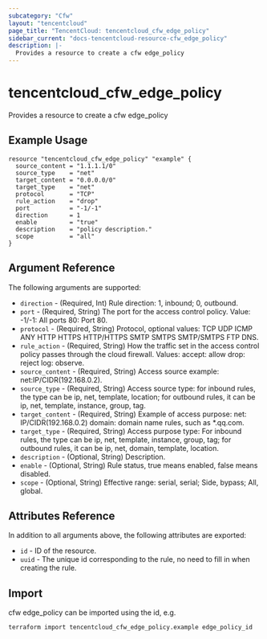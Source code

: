 ```yaml
---
subcategory: "Cfw"
layout: "tencentcloud"
page_title: "TencentCloud: tencentcloud_cfw_edge_policy"
sidebar_current: "docs-tencentcloud-resource-cfw_edge_policy"
description: |-
  Provides a resource to create a cfw edge_policy
---
```


# tencentcloud_cfw_edge_policy

Provides a resource to create a cfw edge_policy

## Example Usage

```hcl
resource "tencentcloud_cfw_edge_policy" "example" {
  source_content = "1.1.1.1/0"
  source_type    = "net"
  target_content = "0.0.0.0/0"
  target_type    = "net"
  protocol       = "TCP"
  rule_action    = "drop"
  port           = "-1/-1"
  direction      = 1
  enable         = "true"
  description    = "policy description."
  scope          = "all"
}
```

## Argument Reference

The following arguments are supported:

* `direction` - (Required, Int) Rule direction: 1, inbound; 0, outbound.
* `port` - (Required, String) The port for the access control policy. Value: -1/-1: All ports 80: Port 80.
* `protocol` - (Required, String) Protocol, optional values: TCP UDP ICMP ANY HTTP HTTPS HTTP/HTTPS SMTP SMTPS SMTP/SMTPS FTP DNS.
* `rule_action` - (Required, String) How the traffic set in the access control policy passes through the cloud firewall. Values: accept: allow drop: reject log: observe.
* `source_content` - (Required, String) Access source example: net:IP/CIDR(192.168.0.2).
* `source_type` - (Required, String) Access source type: for inbound rules, the type can be ip, net, template, location; for outbound rules, it can be ip, net, template, instance, group, tag.
* `target_content` - (Required, String) Example of access purpose: net: IP/CIDR(192.168.0.2) domain: domain name rules, such as *.qq.com.
* `target_type` - (Required, String) Access purpose type: For inbound rules, the type can be ip, net, template, instance, group, tag; for outbound rules, it can be ip, net, domain, template, location.
* `description` - (Optional, String) Description.
* `enable` - (Optional, String) Rule status, true means enabled, false means disabled.
* `scope` - (Optional, String) Effective range: serial, serial; Side, bypass; All, global.

## Attributes Reference

In addition to all arguments above, the following attributes are exported:

* `id` - ID of the resource.
* `uuid` - The unique id corresponding to the rule, no need to fill in when creating the rule.


## Import

cfw edge_policy can be imported using the id, e.g.

```
terraform import tencentcloud_cfw_edge_policy.example edge_policy_id
```

